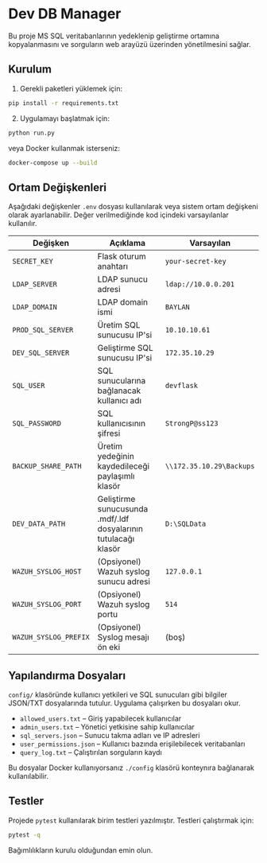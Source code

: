 # Dev DB Manager

Bu proje MS SQL veritabanlarının yedeklenip geliştirme ortamına kopyalanmasını ve sorguların web arayüzü üzerinden yönetilmesini sağlar.

## Kurulum

1. Gerekli paketleri yüklemek için:

```bash
pip install -r requirements.txt
```

2. Uygulamayı başlatmak için:

```bash
python run.py
```

veya Docker kullanmak isterseniz:

```bash
docker-compose up --build
```

## Ortam Değişkenleri

Aşağıdaki değişkenler `.env` dosyası kullanılarak veya sistem ortam değişkeni olarak ayarlanabilir. Değer verilmediğinde kod içindeki varsayılanlar kullanılır.

| Değişken            | Açıklama                                   | Varsayılan |
| ------------------- | ------------------------------------------ | ---------- |
| `SECRET_KEY`        | Flask oturum anahtarı                      | `your-secret-key` |
| `LDAP_SERVER`       | LDAP sunucu adresi                         | `ldap://10.0.0.201` |
| `LDAP_DOMAIN`       | LDAP domain ismi                           | `BAYLAN` |
| `PROD_SQL_SERVER`   | Üretim SQL sunucusu IP'si                  | `10.10.10.61` |
| `DEV_SQL_SERVER`    | Geliştirme SQL sunucusu IP'si              | `172.35.10.29` |
| `SQL_USER`          | SQL sunucularına bağlanacak kullanıcı adı  | `devflask` |
| `SQL_PASSWORD`      | SQL kullanıcısının şifresi                 | `StrongP@ss123` |
| `BACKUP_SHARE_PATH` | Üretim yedeğinin kaydedileceği paylaşımlı klasör | `\\172.35.10.29\Backups` |
| `DEV_DATA_PATH`     | Geliştirme sunucusunda .mdf/.ldf dosyalarının tutulacağı klasör | `D:\SQLData` |
| `WAZUH_SYSLOG_HOST` | (Opsiyonel) Wazuh syslog sunucu adresi     | `127.0.0.1` |
| `WAZUH_SYSLOG_PORT` | (Opsiyonel) Wazuh syslog portu             | `514` |
| `WAZUH_SYSLOG_PREFIX` | (Opsiyonel) Syslog mesajı ön eki          | (boş) |

## Yapılandırma Dosyaları

`config/` klasöründe kullanıcı yetkileri ve SQL sunucuları gibi bilgiler JSON/TXT dosyalarında tutulur. Uygulama çalışırken bu dosyaları okur.

- `allowed_users.txt` – Giriş yapabilecek kullanıcılar
- `admin_users.txt` – Yönetici yetkisine sahip kullanıcılar
- `sql_servers.json` – Sunucu takma adları ve IP adresleri
- `user_permissions.json` – Kullanıcı bazında erişilebilecek veritabanları
- `query_log.txt` – Çalıştırılan sorguların kaydı

Bu dosyalar Docker kullanıyorsanız `./config` klasörü konteynıra bağlanarak kullanılabilir.

## Testler

Projede `pytest` kullanılarak birim testleri yazılmıştır. Testleri çalıştırmak için:

```bash
pytest -q
```

Bağımlılıkların kurulu olduğundan emin olun.
